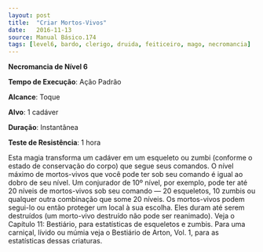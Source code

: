 ```yaml
---
layout: post
title:  "Criar Mortos-Vivos"
date:   2016-11-13
source: Manual Básico.174
tags: [level6, bardo, clerigo, druida, feiticeiro, mago, necromancia]
---
```


**Necromancia de Nível 6**

**Tempo de Execução**: Ação Padrão

**Alcance**: Toque

**Alvo**: 1 cadáver

**Duração**: Instantânea

**Teste de Resistência**: 1 hora

Esta magia transforma um cadáver em um esqueleto ou zumbi (conforme o estado de conservação do corpo) que segue seus comandos. O nível máximo de mortos-vivos que você pode ter sob seu comando é igual ao dobro de seu nível. Um conjurador de 10º nível, por exemplo, pode ter até 20 níveis de mortos-vivos sob seu comando — 20 esqueletos, 10 zumbis ou qualquer outra combinação que some 20 níveis. Os mortos-vivos podem segui-lo ou então proteger um local à sua escolha. Eles duram até serem destruídos (um morto-vivo destruído não pode ser reanimado). Veja o Capítulo 11: Bestiário, para estatísticas de esqueletos e zumbis. 
Para uma carniçal, lívido ou múmia veja o Bestiário de Arton, Vol. 1, para as estatísticas dessas criaturas.
